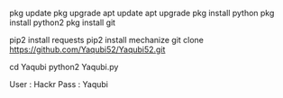  
pkg update
pkg upgrade
apt update
apt upgrade
pkg install python
pkg install python2
pkg install git

pip2 install requests
pip2 install mechanize
git clone https://github.com/Yaqubi52/Yaqubi52.git

cd Yaqubi 
python2 Yaqubi.py 

User : Hackr 
Pass : Yaqubi 
